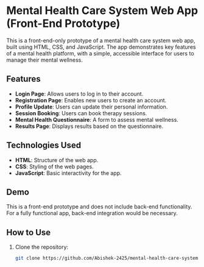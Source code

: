 # Mental Health Care System Web App (Front-End Prototype)

This is a front-end-only prototype of a mental health care system web app, built using HTML, CSS, and JavaScript. The app demonstrates key features of a mental health platform, with a simple, accessible interface for users to manage their mental wellness.

## Features

- **Login Page**: Allows users to log in to their account.
- **Registration Page**: Enables new users to create an account.
- **Profile Update**: Users can update their personal information.
- **Session Booking**: Users can book therapy sessions.
- **Mental Health Questionnaire**: A form to assess mental wellness.
- **Results Page**: Displays results based on the questionnaire.

## Technologies Used

- **HTML**: Structure of the web app.
- **CSS**: Styling of the web pages.
- **JavaScript**: Basic interactivity for the app.

## Demo

This is a front-end prototype and does not include back-end functionality. For a fully functional app, back-end integration would be necessary.

## How to Use

1. Clone the repository:
   ```bash
   git clone https://github.com/Abishek-2425/mental-health-care-system.git
